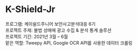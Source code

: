 # K-Shield-Jr
프로그램: 케이쉴드주니어 보안사고분석대응 6기 <br>
프로젝트 주제: 불법 성매매 광고 수집 & 분석 통계 솔루션 <br>
프로젝트 기간: 2021년 3월 – 6월 <br>
맡은 역할: Tweepy API, Google OCR API를 사용한 데이터 크롤링

